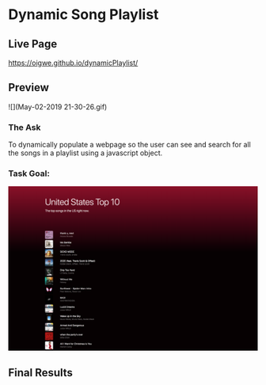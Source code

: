 # Dynamic Song Playlist

## Live Page
https://oigwe.github.io/dynamicPlaylist/

## Preview
![](May-02-2019 21-30-26.gif)

### The Ask
To dynamically populate a webpage so the user can see and search for all the songs in a playlist using a javascript object. 

### Task Goal:
![final](spotify_playlist_final.png)

## Final Results
